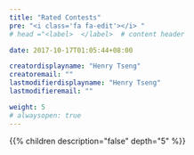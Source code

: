 ```yaml
---
title: "Rated Contests"
pre: "<i class='fa fa-edit'></i> "
# head ="<label>  </label>  # content header

date: 2017-10-17T01:05:44+08:00

creatordisplayname: "Henry Tseng"
creatoremail: ""
lastmodifierdisplayname: "Henry Tseng"
lastmodifieremail: ""

weight: 5
# alwaysopen: true
---
```


{{% children description="false" depth="5" %}}